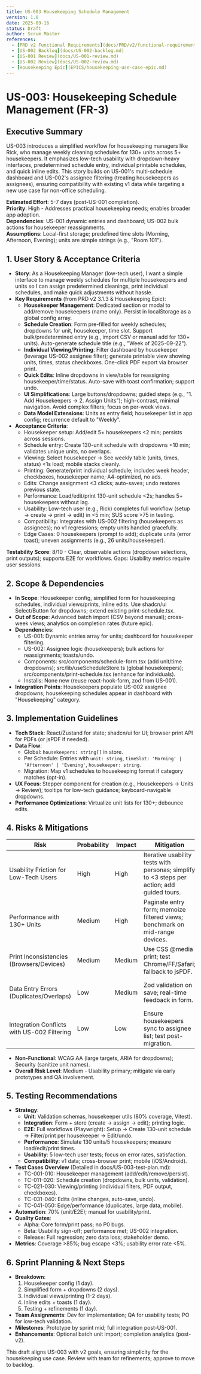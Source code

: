 ```yaml
---
title: US-003 Housekeeping Schedule Management
version: 1.0
date: 2025-09-16
status: Draft
author: Scrum Master
references:
  - [PRD v2 Functional Requirements](docs/PRD/v2/functional-requirements.md)
  - [US-002 Backlog](docs/US-002-backlog.md)
  - [US-001 Review](docs/US-001-review.md)
  - [US-002 Review](docs/US-002-review.md)
  - [Housekeeping Epic](EPICS/housekeeping-use-case-epic.md)
---
```


# US-003: Housekeeping Schedule Management (FR-3)

## Executive Summary
US-003 introduces a simplified workflow for housekeeping managers like Rick, who manage weekly cleaning schedules for 130+ units across 5+ housekeepers. It emphasizes low-tech usability with dropdown-heavy interfaces, predetermined schedule entry, individual printable schedules, and quick inline edits. This story builds on US-001's multi-schedule dashboard and US-002's assignee filtering (treating housekeepers as assignees), ensuring compatibility with existing v1 data while targeting a new use case for non-office scheduling.

**Estimated Effort**: 5-7 days (post-US-001 completion).  
**Priority**: High - Addresses practical housekeeping needs; enables broader app adoption.  
**Dependencies**: US-001 dynamic entries and dashboard; US-002 bulk actions for housekeeper reassignments.  
**Assumptions**: Local-first storage; predefined time slots (Morning, Afternoon, Evening); units are simple strings (e.g., "Room 101").

## 1. User Story & Acceptance Criteria
- **Story**: As a Housekeeping Manager (low-tech user), I want a simple interface to manage weekly schedules for multiple housekeepers and units so I can assign predetermined cleanings, print individual schedules, and make quick adjustments without hassle.
- **Key Requirements** (from PRD v2 3.1.3 & Housekeeping Epic):
  - **Housekeeper Management**: Dedicated section or modal to add/remove housekeepers (name only). Persist in localStorage as a global config array.
  - **Schedule Creation**: Form pre-filled for weekly schedules; dropdowns for unit, housekeeper, time slot. Support bulk/predetermined entry (e.g., import CSV or manual add for 130+ units). Auto-generate schedule title (e.g., "Week of 2025-09-22").
  - **Individual Viewing/Printing**: Filter dashboard by housekeeper (leverage US-002 assignee filter); generate printable view showing units, times, status checkboxes. One-click PDF export via browser print.
  - **Quick Edits**: Inline dropdowns in view/table for reassigning housekeeper/time/status. Auto-save with toast confirmation; support undo.
  - **UI Simplifications**: Large buttons/dropdowns; guided steps (e.g., "1. Add Housekeepers → 2. Assign Units"); high-contrast, minimal navigation. Avoid complex filters; focus on per-week views.
  - **Data Model Extensions**: Units as entry field; housekeeper list in app config; recurrence default to "Weekly".
- **Acceptance Criteria**:
  - Housekeeper setup: Add/edit 5+ housekeepers <2 min; persists across sessions.
  - Schedule entry: Create 130-unit schedule with dropdowns <10 min; validates unique units, no overlaps.
  - Viewing: Select housekeeper → See weekly table (units, times, status) <1s load; mobile stacks cleanly.
  - Printing: Generate/print individual schedule; includes week header, checkboxes, housekeeper name; A4-optimized, no ads.
  - Edits: Change assignment <3 clicks; auto-saves; undo restores previous state.
  - Performance: Load/edit/print 130-unit schedule <2s; handles 5+ housekeepers without lag.
  - Usability: Low-tech user (e.g., Rick) completes full workflow (setup → create → print → edit) in <5 min; SUS score >75 in testing.
  - Compatibility: Integrates with US-002 filtering (housekeepers as assignees); no v1 regressions; empty units handled gracefully.
  - Edge Cases: 0 housekeepers (prompt to add); duplicate units (error toast); uneven assignments (e.g., 26 units/housekeeper).

**Testability Score**: 8/10 - Clear, observable actions (dropdown selections, print outputs); supports E2E for workflows. Gaps: Usability metrics require user sessions.

## 2. Scope & Dependencies
- **In Scope**: Housekeeper config, simplified form for housekeeping schedules, individual views/prints, inline edits. Use shadcn/ui Select/Button for dropdowns; extend existing print-schedule.tsx.
- **Out of Scope**: Advanced batch import (CSV beyond manual); cross-week views; analytics on completion rates (future epic).
- **Dependencies**:
  - US-001: Dynamic entries array for units; dashboard for housekeeper filtering.
  - US-002: Assignee logic (housekeepers); bulk actions for reassignments; toasts/undo.
  - Components: src/components/schedule-form.tsx (add unit/time dropdowns); src/lib/useScheduleStore.ts (global housekeepers); src/components/print-schedule.tsx (enhance for individuals).
  - Installs: None new (reuse react-hook-form, zod from US-001).
- **Integration Points**: Housekeepers populate US-002 assignee dropdowns; housekeeping schedules appear in dashboard with "Housekeeping" category.

## 3. Implementation Guidelines
- **Tech Stack**: React/Zustand for state; shadcn/ui for UI; browser print API for PDFs (or jsPDF if needed).
- **Data Flow**:
  - Global: `housekeepers: string[]` in store.
  - Per Schedule: Entries with `unit: string`, `timeSlot: 'Morning' | 'Afternoon' | 'Evening'`, `housekeeper: string`.
  - Migration: Map v1 schedules to housekeeping format if category matches (opt-in).
- **UX Focus**: Stepper component for creation (e.g., Housekeepers → Units → Review); tooltips for low-tech guidance; keyboard-navigable dropdowns.
- **Performance Optimizations**: Virtualize unit lists for 130+; debounce edits.

## 4. Risks & Mitigations
| Risk | Probability | Impact | Mitigation | Test Coverage |
|------|-------------|--------|------------|---------------|
| Usability Friction for Low-Tech Users | High | High | Iterative usability tests with personas; simplify to <3 steps per action; add guided tours. | Manual: 5 sessions; SUS >75; task completion <5 min. |
| Performance with 130+ Units | Medium | High | Paginate entry form; memoize filtered views; benchmark on mid-range devices. | Load Tests: 130 units; <2s thresholds (Vitest/Playwright). |
| Print Inconsistencies (Browsers/Devices) | Medium | Medium | Use CSS @media print; test Chrome/FF/Safari; fallback to jsPDF. | E2E: 3 TC per browser; verify layout/checkboxes. |
| Data Entry Errors (Duplicates/Overlaps) | Low | Medium | Zod validation on save; real-time feedback in form. | Unit: 10 TC for validation; Integration: Bulk entry flows. |
| Integration Conflicts with US-002 Filtering | Low | Low | Ensure housekeepers sync to assignee list; test post-migration. | Regression: 5 TC for dashboard/filtering with housekeeping data. |

- **Non-Functional**: WCAG AA (large targets, ARIA for dropdowns); Security (sanitize unit names).
- **Overall Risk Level**: Medium - Usability primary; mitigate via early prototypes and QA involvement.

## 5. Testing Recommendations
- **Strategy**:
  - **Unit**: Validation schemas, housekeeper utils (80% coverage, Vitest).
  - **Integration**: Form + store (create → assign → edit); printing logic.
  - **E2E**: Full workflows (Playwright): Setup → Create 130-unit schedule → Filter/print per housekeeper → Edit/undo.
  - **Performance**: Simulate 130 units/5 housekeepers; measure load/edit/print times.
  - **Usability**: 5 low-tech user tests; focus on error rates, satisfaction.
  - **Compatibility**: v1 data; cross-browser print; mobile (iOS/Android).
- **Test Cases Overview** (Detailed in docs/US-003-test-plan.md):
  - TC-001-010: Housekeeper management (add/edit/remove/persist).
  - TC-011-020: Schedule creation (dropdowns, bulk units, validation).
  - TC-021-030: Viewing/printing (individual filters, PDF output, checkboxes).
  - TC-031-040: Edits (inline changes, auto-save, undo).
  - TC-041-050: Edge/performance (duplicates, large data, mobile).
- **Automation**: 70% (unit/E2E); manual for usability/print.
- **Quality Gates**:
  - Alpha: Core form/print pass; no P0 bugs.
  - Beta: Usability sign-off; performance met; US-002 integration.
  - Release: Full regression; zero data loss; stakeholder demo.
- **Metrics**: Coverage >85%; bug escape <3%; usability error rate <5%.

## 6. Sprint Planning & Next Steps
- **Breakdown**:
  1. Housekeeper config (1 day).
  2. Simplified form + dropdowns (2 days).
  3. Individual views/printing (1-2 days).
  4. Inline edits + toasts (1 day).
  5. Testing + refinements (1 day).
- **Team Assignments**: Dev for implementation; QA for usability tests; PO for low-tech validation.
- **Milestones**: Prototype by sprint mid; full integration post-US-001.
- **Enhancements**: Optional batch unit import; completion analytics (post-v2).

This draft aligns US-003 with v2 goals, ensuring simplicity for the housekeeping use case. Review with team for refinements; approve to move to backlog.